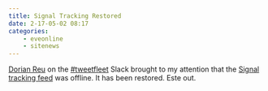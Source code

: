 ```yaml
---
title: Signal Tracking Restored
date: 2-17-05-02 08:17
categories:
    - eveonline
    - sitenews
---
```


<a href="https://twitter.com/dorian_reu">Dorian Reu</a> on the <a href="https://twitter.com/hashtag/tweetfleet?f=tweets">#tweetfleet</a> Slack brought to my attention that the <i class="fa fa-fw fa-rss"></i> <a href="/signal-log/feed.xml">Signal tracking feed</a> was offline. It has been restored. Este out.
